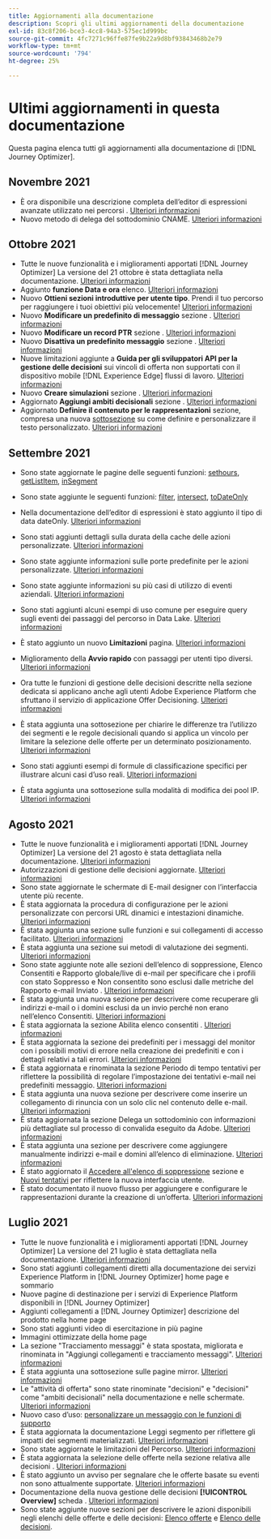 ```yaml
---
title: Aggiornamenti alla documentazione
description: Scopri gli ultimi aggiornamenti della documentazione
exl-id: 83c8f206-bce3-4cc8-94a3-575ec1d999bc
source-git-commit: 4fc7271c96ffe87fe9b22a9d8bf93843468b2e79
workflow-type: tm+mt
source-wordcount: '794'
ht-degree: 25%

---
```


# Ultimi aggiornamenti in questa documentazione

Questa pagina elenca tutti gli aggiornamenti alla documentazione di [!DNL Journey Optimizer].


## Novembre 2021

* È ora disponibile una descrizione completa dell’editor di espressioni avanzate utilizzato nei percorsi . [Ulteriori informazioni](building-journeys/expression/expressionadvanced.md)
* Nuovo metodo di delega del sottodominio CNAME. [Ulteriori informazioni](configuration/delegate-subdomain.md#cname-subdomain-delegation)

## Ottobre 2021

* Tutte le nuove funzionalità e i miglioramenti apportati [!DNL Journey Optimizer] La versione del 21 ottobre è stata dettagliata nella documentazione. [Ulteriori informazioni](release-notes.md)
* Aggiunto **funzione Data e ora** elenco. [Ulteriori informazioni](personalization/functions/dates.md)
* Nuovo **Ottieni sezioni introduttive per utente tipo**. Prendi il tuo percorso per raggiungere i tuoi obiettivi più velocemente! [Ulteriori informazioni](quick-start.md)
* Nuovo **Modificare un predefinito di messaggio** sezione . [Ulteriori informazioni](configuration/message-presets.md#edit-message-preset)
* Nuovo **Modificare un record PTR** sezione . [Ulteriori informazioni](configuration/ptr-records.md#edit-ptr-record)
* Nuovo **Disattiva un predefinito messaggio** sezione . [Ulteriori informazioni](configuration/message-presets.md#edit-message-preset#deactivate-preset)
* Nuove limitazioni aggiunte a **Guida per gli sviluppatori API per la gestione delle decisioni** sui vincoli di offerta non supportati con il dispositivo mobile [!DNL Experience Edge] flussi di lavoro. [Ulteriori informazioni](offers/api-reference/offers-api/personalized-offers/create.md#limitations)
* Nuovo **Creare simulazioni** sezione . [Ulteriori informazioni](offers/offer-activities/simulation.md)
* Aggiornato **Aggiungi ambiti decisionali** sezione . [Ulteriori informazioni](offers/offer-activities/create-offer-activities.md#add-decision-scopes)
* Aggiornato **Definire il contenuto per le rappresentazioni** sezione, compresa una nuova [sottosezione](offers/offer-library/creating-personalized-offers.md#custom-text) su come definire e personalizzare il testo personalizzato. [Ulteriori informazioni](offers/offer-library/creating-personalized-offers.md#content)

## Settembre 2021

* Sono state aggiornate le pagine delle seguenti funzioni: [sethours](building-journeys/functions/functionsethours.md), [getListItem](building-journeys/functions/functiongetlistitem.md), [inSegment](building-journeys/functions/functioninsegment.md)

* Sono state aggiunte le seguenti funzioni: [filter](building-journeys/functions/functionfilter.md), [intersect](building-journeys/functions/functionintersect.md), [toDateOnly](building-journeys/functions/functiontodateonly.md)

* Nella documentazione dell’editor di espressioni è stato aggiunto il tipo di data dateOnly. [Ulteriori informazioni](building-journeys/expression/data-types.md)

* Sono stati aggiunti dettagli sulla durata della cache delle azioni personalizzate. [Ulteriori informazioni](datasource/external-data-sources.md#section_wjp_nl5_nhb)

* Sono state aggiunte informazioni sulle porte predefinite per le azioni personalizzate. [Ulteriori informazioni](action/about-custom-action-configuration.md#url-configuration)

* Sono state aggiunte informazioni su più casi di utilizzo di eventi aziendali. [Ulteriori informazioni](event/about-creating-business.md#multiple-business-events)

* Sono stati aggiunti alcuni esempi di uso comune per eseguire query sugli eventi dei passaggi del percorso in Data Lake. [Ulteriori informazioni](reports/query-examples.md)

* È stato aggiunto un nuovo **Limitazioni** pagina. [Ulteriori informazioni](limitations.md)

* Miglioramento della **Avvio rapido** con passaggi per utenti tipo diversi. [Ulteriori informazioni](quick-start.md)

* Ora tutte le funzioni di gestione delle decisioni descritte nella sezione dedicata si applicano anche agli utenti Adobe Experience Platform che sfruttano il servizio di applicazione Offer Decisioning. [Ulteriori informazioni](offers/get-started/starting-offer-decisioning.md)

* È stata aggiunta una sottosezione per chiarire le differenze tra l’utilizzo dei segmenti e le regole decisionali quando si applica un vincolo per limitare la selezione delle offerte per un determinato posizionamento. [Ulteriori informazioni](offers/offer-activities/create-offer-activities.md#segments-vs-decision-rules)

* Sono stati aggiunti esempi di formule di classificazione specifici per illustrare alcuni casi d’uso reali. [Ulteriori informazioni](offers/offer-library/create-ranking-formulas.md#ranking-formula-examples)

* È stata aggiunta una sottosezione sulla modalità di modifica dei pool IP. [Ulteriori informazioni](configuration/ip-pools.md#edit-ip-pool)

## Agosto 2021

* Tutte le nuove funzionalità e i miglioramenti apportati [!DNL Journey Optimizer] La versione del 21 agosto è stata dettagliata nella documentazione. [Ulteriori informazioni](release-notes.md)
* Autorizzazioni di gestione delle decisioni aggiornate. [Ulteriori informazioni](administration/ootb-product-profiles.md)
* Sono state aggiornate le schermate di E-mail designer con l’interfaccia utente più recente.
* È stata aggiornata la procedura di configurazione per le azioni personalizzate con percorsi URL dinamici e intestazioni dinamiche. [Ulteriori informazioni](action/about-custom-action-configuration.md#url-configuration)
* È stata aggiunta una sezione sulle funzioni e sui collegamenti di accesso facilitato. [Ulteriori informazioni](user-interface.md#accessibility)
* È stata aggiunta una sezione sui metodi di valutazione dei segmenti. [Ulteriori informazioni](segment/about-segments.md#evaluation-method-in-journey-optimizer)
* Sono state aggiunte note alle sezioni dell’elenco di soppressione, Elenco Consentiti e Rapporto globale/live di e-mail per specificare che i profili con stato Soppresso e Non consentito sono esclusi dalle metriche del Rapporto e-mail Inviato . [Ulteriori informazioni](reports/email-global-report.md)
* È stata aggiunta una nuova sezione per descrivere come recuperare gli indirizzi e-mail o i domini esclusi da un invio perché non erano nell’elenco Consentiti. [Ulteriori informazioni](allow-list.md#reporting)
* È stata aggiornata la sezione Abilita elenco consentiti . [Ulteriori informazioni](allow-list.md#enable-allow-list)
* È stata aggiornata la sezione dei predefiniti per i messaggi del monitor con i possibili motivi di errore nella creazione dei predefiniti e con i dettagli relativi a tali errori. [Ulteriori informazioni](configuration/message-presets.md#monitor-message-presets)
* È stata aggiornata e rinominata la sezione Periodo di tempo tentativi per riflettere la possibilità di regolare l’impostazione dei tentativi e-mail nei predefiniti messaggio. [Ulteriori informazioni](configuration/retries.md#retry-duration)
* È stata aggiunta una nuova sezione per descrivere come inserire un collegamento di rinuncia con un solo clic nel contenuto delle e-mail. [Ulteriori informazioni](message-tracking.md#one-click-opt-out-link)
* È stata aggiornata la sezione Delega un sottodominio con informazioni più dettagliate sul processo di convalida eseguito da Adobe. [Ulteriori informazioni](configuration/delegate-subdomain.md#subdomain-validation)
* È stata aggiunta una sezione per descrivere come aggiungere manualmente indirizzi e-mail e domini all’elenco di eliminazione. [Ulteriori informazioni](configuration/manage-suppression-list.md#add-addresses-and-domains)
* È stato aggiornato il [Accedere all&#39;elenco di soppressione](configuration/manage-suppression-list.md#access-suppression-list) sezione e [Nuovi tentativi](configuration/retries.md) per riflettere la nuova interfaccia utente.
* È stato documentato il nuovo flusso per aggiungere e configurare le rappresentazioni durante la creazione di un’offerta. [Ulteriori informazioni](offers/offer-library/creating-personalized-offers.md#representations)


## Luglio 2021

* Tutte le nuove funzionalità e i miglioramenti apportati [!DNL Journey Optimizer] La versione del 21 luglio è stata dettagliata nella documentazione. [Ulteriori informazioni](release-notes.md)
* Sono stati aggiunti collegamenti diretti alla documentazione dei servizi Experience Platform in [!DNL Journey Optimizer] home page e sommario
* Nuove pagine di destinazione per i servizi di Experience Platform disponibili in [!DNL Journey Optimizer]
* Aggiunti collegamenti a [!DNL Journey Optimizer] descrizione del prodotto nella home page
* Sono stati aggiunti video di esercitazione in più pagine
* Immagini ottimizzate della home page
* La sezione &quot;Tracciamento messaggi&quot; è stata spostata, migliorata e rinominata in &quot;Aggiungi collegamenti e tracciamento messaggi&quot;. [Ulteriori informazioni](message-tracking.md)
* È stata aggiunta una sottosezione sulle pagine mirror. [Ulteriori informazioni](message-tracking.md#mirror-page)
* Le &quot;attività di offerta&quot; sono state rinominate &quot;decisioni&quot; e &quot;decisioni&quot; come &quot;ambiti decisionali&quot; nella documentazione e nelle schermate. [Ulteriori informazioni](offers/get-started/starting-offer-decisioning.md)
* Nuovo caso d’uso: [personalizzare un messaggio con le funzioni di supporto](personalization/personalization-use-case-helper-functions.md)
* È stata aggiornata la documentazione Leggi segmento per riflettere gli impatti dei segmenti materializzati. [Ulteriori informazioni](building-journeys/read-segment.md)
* Sono state aggiornate le limitazioni del Percorso. [Ulteriori informazioni](limitations.md)
* È stata aggiornata la selezione delle offerte nella sezione relativa alle decisioni . [Ulteriori informazioni](offers/offer-activities/configure-offer-selection.md)
* È stato aggiunto un avviso per segnalare che le offerte basate su eventi non sono attualmente supportate. [Ulteriori informazioni](offers/offer-library/creating-personalized-offers.md#eligibility)
* Documentazione della nuova gestione delle decisioni **[!UICONTROL Overview]** scheda . [Ulteriori informazioni](offers/get-started/user-interface.md#overview)
* Sono state aggiunte nuove sezioni per descrivere le azioni disponibili negli elenchi delle offerte e delle decisioni: [Elenco offerte](offers/offer-library/creating-personalized-offers.md#offer-list) e [Elenco delle decisioni](offers/offer-activities/create-offer-activities.md#decision-list).
